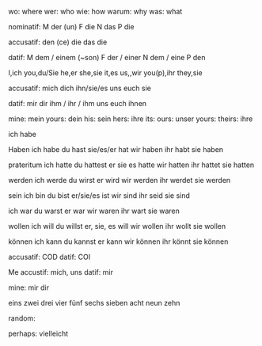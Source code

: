 wo: where
wer: who
wie: how
warum: why
was: what


nominatif:
M der  (un)
F die
N das
P die

accusatif:
den   (ce)
die
das
die

datif:
M dem  / einem (~son)
F der  / einer
N dem  / eine
P den





I,ich
you,du/Sie
he,er
she,sie
it,es
us,,wir
you(p),ihr
they,sie

accusatif:
mich
dich
ihn/sie/es
uns
euch
sie

datif:
mir
dir
ihm / ihr / ihm
uns
euch
ihnen

mine: mein
yours: dein
his: sein
hers: ihre
its: 
ours: unser
yours: 
theirs: ihre


ich habe 

Haben
ich habe
du hast
sie/es/er hat
wir haben
ihr habt
sie haben

prateritum
ich hatte
du hattest
er sie es hatte
wir hatten
ihr hattet
sie hatten

werden
ich werde
du wirst
er wird
wir werden
ihr werdet
sie werden

sein
ich bin
du bist
er/sie/es ist
wir sind
ihr seid
sie sind

ich war
du warst
er war
wir waren
ihr wart
sie waren

wollen
ich will
du willst
er, sie, es will
wir wollen
ihr wollt
sie wollen

können
ich kann
du kannst
er kann
wir können
ihr könnt
sie können


accusatif: COD
datif: COI

Me
accustif: mich, uns
datif: mir


mine: mir
dir




eins
zwei
drei
vier
fünf
sechs
sieben
acht
neun
zehn

random:

perhaps: vielleicht
